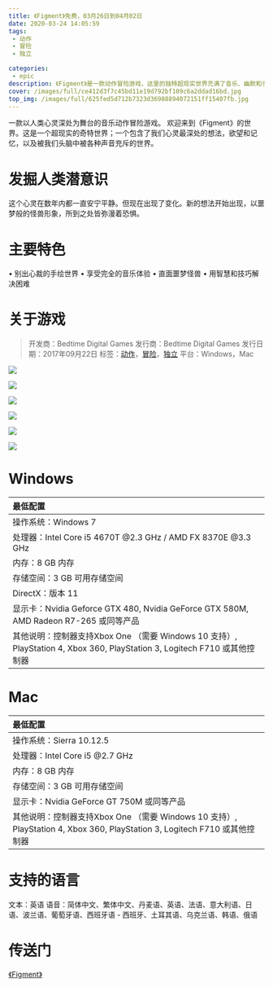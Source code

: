 ```yaml
---
title: 《Figment》免费，03月26日到04月02日
date: 2020-03-24 14:05:59
tags: 
 - 动作
 - 冒险
 - 独立

categories: 
 - epic
description: 《Figment》是一款动作冒险游戏，这里的独特超现实世界充满了音乐、幽默和多层叙事，等待你来探索。
cover: /images/full/ce412d3f7c45bd11e19d792bf109c6a2ddad16bd.jpg
top_img: /images/full/625fed5d712b7323d36988894072151ff15407fb.jpg
---
```



一款以人类心灵深处为舞台的音乐动作冒险游戏。 
欢迎来到《Figment》的世界。这是一个超现实的奇特世界；一个包含了我们心灵最深处的想法，欲望和记忆，以及被我们头脑中被各种声音充斥的世界。

# 发掘人类潜意识

这个心灵在数年内都一直安宁平静。但现在出现了变化。新的想法开始出现，以噩梦般的怪兽形象，所到之处皆弥漫着恐惧。

# 主要特色

• 别出心裁的手绘世界
• 享受完全的音乐体验
• 直面噩梦怪兽
• 用智慧和技巧解决困难


# 关于游戏
> 开发商：Bedtime Digital Games
> 发行商：Bedtime Digital Games
> 发行日期：2017年09月22日
> 标签：[动作](/tags/动作 "动作")，[冒险](/tags/冒险 "冒险")，[独立](/tags/独立 "独立")
> 平台：Windows，Mac


![](/images/full/8965640b82772f3311142e85dd87ee03a45be43e.jpg)

![](/images/full/9c3440143b569c66df75337aea2f1b0d85ad4e78.jpg)

![](/images/full/94ffc48e71fadc4fd32eb7fc6eba5c6fca123433.jpg)

![](/images/full/d0d5bb33605800ee8a5e8e9e5b7743dc056106ff.jpg)

![](/images/full/0b9ee264b7528194fbe63f19b0f23d191c582a05.jpg)

![](/images/full/0b88cc4677539f47749ee803c4ef1a98e991e618.jpg)


# Windows


|最低配置|
|:------|
|操作系统：Windows 7|
|处理器：Intel Core i5 4670T @2.3 GHz / AMD FX 8370E @3.3 GHz|
|内存：8 GB 内存|
|存储空间：3 GB 可用存储空间|
|DirectX：版本 11|
|显示卡：Nvidia Geforce GTX 480, Nvidia GeForce GTX 580M, AMD Radeon R7-265 或同等产品|
|其他说明：控制器支持Xbox One （需要 Windows 10 支持）, PlayStation 4, Xbox 360, PlayStation 3, Logitech F710 或其他控制器|


# Mac


|最低配置|
|:------|
|操作系统：Sierra 10.12.5|
|处理器：Intel Core i5 @2.7 GHz|
|内存：8 GB 内存|
|存储空间：3 GB 可用存储空间|
|显示卡：Nvidia GeForce GT 750M 或同等产品|
|其他说明：控制器支持Xbox One （需要 Windows 10 支持）, PlayStation 4, Xbox 360, PlayStation 3, Logitech F710 或其他控制器|


# 支持的语言
文本：英语
语音：简体中文、繁体中文、丹麦语、英语、法语、意大利语、日语、波兰语、葡萄牙语、西班牙语 - 西班牙、土耳其语、乌克兰语、韩语、俄语


# 传送门
[《Figment》](https://www.epicgames.com/store/zh-CN/product/figment/home "Figment")
